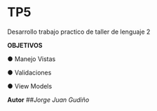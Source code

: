 # TP5
Desarrollo trabajo practico de taller de lenguaje 2

**OBJETIVOS**

● Manejo Vistas

● Validaciones 

● View Models

**Autor**
##_Jorge Juan Gudiño_

